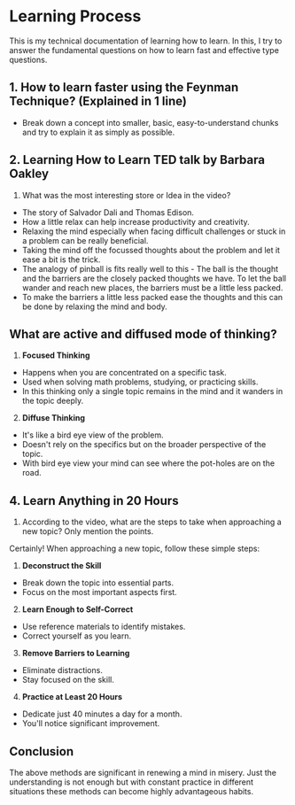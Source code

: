 # Learning Process

This is my technical documentation of learning how to learn. In this, I try to answer the fundamental questions on how to learn fast and effective type questions.

## 1. How to learn faster using the Feynman Technique? (Explained in 1 line)

- Break down a concept into smaller, basic, easy-to-understand chunks and try to explain it as simply as possible.

## 2. Learning How to Learn TED talk by Barbara Oakley

1. What was the most interesting store or Idea in the video?

- The story of Salvador Dali and Thomas Edison.
- How a little relax can help increase productivity and creativity.
- Relaxing the mind especially when facing difficult challenges or stuck in a problem can be really beneficial.
- Taking the mind off the focussed thoughts about the problem and let it ease a bit is the trick.
- The analogy of pinball is fits really well to this - The ball is the thought and the barriers are the closely packed thoughts we have.
   To let the ball wander and reach new places, the barriers must be a little less packed.
- To make the barriers a little less packed ease the thoughts and this can be done by relaxing the mind and body.

## What are active and diffused mode of thinking?

1. **Focused Thinking**

- Happens when you are concentrated on a specific task.
- Used when solving math problems, studying, or practicing skills.
- In this thinking only a single topic remains in the mind and it wanders in  the  topic deeply.

2. **Diffuse Thinking**

- It's like a bird eye view of the problem.
- Doesn't rely on the specifics but on the broader perspective of the topic.
- With bird eye view your mind can see where the pot-holes are on the road.

## 4. Learn Anything in 20 Hours

1. According to the video, what are the steps to take when approaching a new    topic? Only mention the points.

Certainly! When approaching a new topic, follow these simple steps:

1. **Deconstruct the Skill**

- Break down the topic into essential parts.
- Focus on the most important aspects first.

2. **Learn Enough to Self-Correct**

- Use reference materials to identify mistakes.
- Correct yourself as you learn.

3. **Remove Barriers to Learning**

- Eliminate distractions.
- Stay focused on the skill.

4. **Practice at Least 20 Hours**

- Dedicate just 40 minutes a day for a month.
- You'll notice significant improvement.

## Conclusion
The above methods are significant in renewing a mind in misery. Just the understanding is not enough but with constant practice in different situations these methods can become highly advantageous habits.